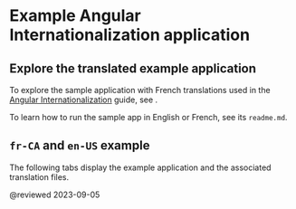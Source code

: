 # Example Angular Internationalization application

## Explore the translated example application

<div class="alert is-helpful">

To explore the sample application with French translations used in the [Angular Internationalization][AioGuideI18nOverview] guide, see <live-example name="i18n" title="live example"></live-example>.

To learn how to run the sample app in English or French, see its `readme.md`.

</div>

## `fr-CA` and `en-US` example

The following tabs display the example application and the associated translation files.

<code-tabs>
    <code-pane header="src/app/app.component.html" path="i18n/src/app/app.component.html"></code-pane>
    <code-pane header="src/app/app.component.ts" path="i18n/src/app/app.component.ts"></code-pane>
    <code-pane header="src/main.ts" path="i18n/doc-files/main.1.ts"></code-pane>
    <code-pane header="src/locale/messages.fr.xlf" path="i18n/doc-files/messages.fr.xlf.html"></code-pane>
</code-tabs>

<!-- links -->

[AioGuideI18nOverview]: guide/i18n-overview "Angular Internationalization | Angular"  

<!-- external links -->

<!-- end links -->

@reviewed 2023-09-05
